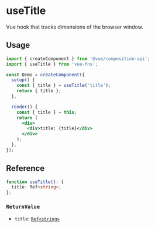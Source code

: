 # useTitle

Vue hook that tracks dimensions of the browser window.

## Usage

```jsx {6,11}
import { createComponent } from '@vue/composition-api';
import { useTitle } from 'vue-fns';

const Demo = createComponent({
  setup() {
    const { title } = useTitle('title');
    return { title };
  },

  render() {
    const { title } = this;
    return (
      <div>
        <div>title: {title}</div>
      </div>
    );
  },
});
```

## Reference

```typescript
function useTitle(): {
  title: Ref<string>;
};
```

### `ReturnValue`

- `title`: [`Ref<string>`](https://github.com/vuejs/composition-api/blob/a7a68bda5d32139c6cf05b45e385cf8d4ce86707/src/reactivity/ref.ts#L8-L10)
